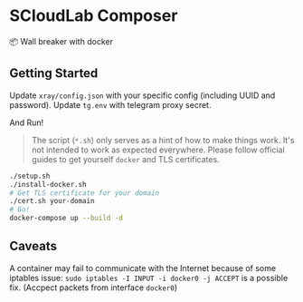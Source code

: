 # SCloudLab Composer

📦 Wall breaker with docker

## Getting Started

Update `xray/config.json` with your specific config (including UUID and password).
Update `tg.env` with telegram proxy secret.

And Run!

> The script (`*.sh`) only serves as a hint of how to make things work. It's not intended to work  as expected everywhere. Please follow official guides to get yourself `docker` and TLS certificates.

```sh
./setup.sh
./install-docker.sh
# Get TLS certificate for your domain
./cert.sh your-domain
# Go!
docker-compose up --build -d
```

## Caveats

A container may fail to communicate with the Internet because of some iptables issue: `sudo iptables -I INPUT -i docker0 -j ACCEPT` is a possible fix. (Accpect packets from interface `docker0`)
